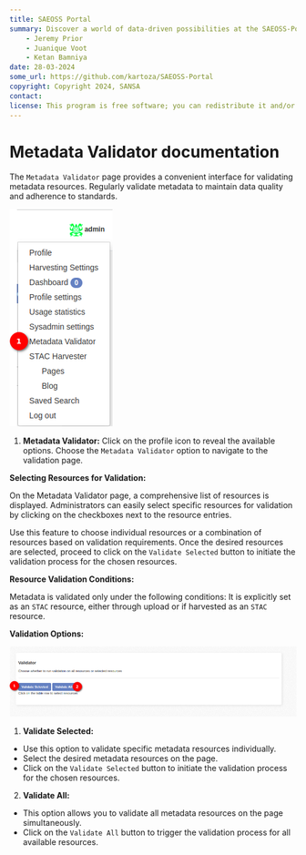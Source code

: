 ```yaml
---
title: SAEOSS Portal
summary: Discover a world of data-driven possibilities at the SAEOSS-Portal, where information converges to empower data sharing and decision-making.
    - Jeremy Prior
    - Juanique Voot
    - Ketan Bamniya
date: 28-03-2024
some_url: https://github.com/kartoza/SAEOSS-Portal
copyright: Copyright 2024, SANSA
contact:
license: This program is free software; you can redistribute it and/or modify it under the terms of the GNU Affero General Public License as published by the Free Software Foundation; either version 3 of the License, or (at your option) any later version.
---
```


# Metadata Validator documentation

The `Metadata Validator` page provides a convenient interface for validating metadata resources. Regularly validate metadata to maintain data quality and adherence to standards.

![metadata validator option](./img/metadata-validator-2.png)

1. **Metadata Validator:** Click on the profile icon to reveal the available options. Choose the `Metadata Validator` option to navigate to the validation page.

**Selecting Resources for Validation:**

On the Metadata Validator page, a comprehensive list of resources is displayed.
Administrators can easily select specific resources for validation by clicking on the checkboxes next to the resource entries.

Use this feature to choose individual resources or a combination of resources based on validation requirements.
Once the desired resources are selected, proceed to click on the `Validate Selected` button to initiate the validation process for the chosen resources.

**Resource Validation Conditions:**

Metadata is validated only under the following conditions:
It is explicitly set as an `STAC` resource, either through upload or if harvested as an `STAC` resource.

**Validation Options:**

![validator](./img/metadata-validator-1.png)

1. **Validate Selected:**

- Use this option to validate specific metadata resources individually.
- Select the desired metadata resources on the page.
- Click on the `Validate Selected` button to initiate the validation process for the chosen resources.

2. **Validate All:**

- This option allows you to validate all metadata resources on the page simultaneously.
- Click on the `Validate All` button to trigger the validation process for all available resources.
